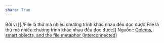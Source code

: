 ```yaml
---
share: True
---
```

Bởi vì [[./File là thứ mà nhiều chương trình khác nhau đều đọc được|File là thứ mà nhiều chương trình khác nhau đều đọc được]]
Nguồn:: [Golems, smart objects, and the file metaphor (Interconnected)](https://interconnected.org/home/2021/02/01/golems)
